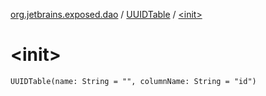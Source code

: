 [org.jetbrains.exposed.dao](../index.md) / [UUIDTable](index.md) / [&lt;init&gt;](.)

# &lt;init&gt;

`UUIDTable(name: String = "", columnName: String = "id")`